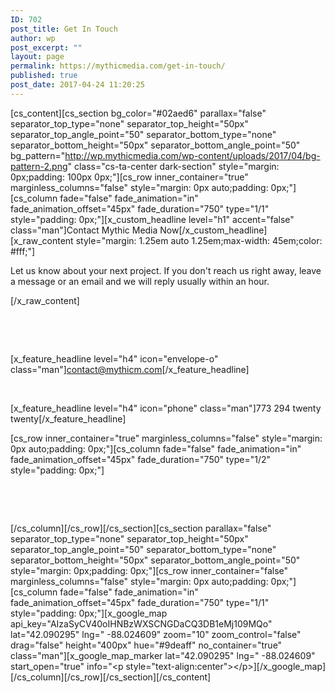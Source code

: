 ```yaml
---
ID: 702
post_title: Get In Touch
author: wp
post_excerpt: ""
layout: page
permalink: https://mythicmedia.com/get-in-touch/
published: true
post_date: 2017-04-24 11:20:25
---
```

[cs_content][cs_section bg_color="#02aed6" parallax="false" separator_top_type="none" separator_top_height="50px" separator_top_angle_point="50" separator_bottom_type="none" separator_bottom_height="50px" separator_bottom_angle_point="50" bg_pattern="http://wp.mythicmedia.com/wp-content/uploads/2017/04/bg-pattern-2.png" class="cs-ta-center dark-section" style="margin: 0px;padding: 100px 0px;"][cs_row inner_container="true" marginless_columns="false" style="margin: 0px auto;padding: 0px;"][cs_column fade="false" fade_animation="in" fade_animation_offset="45px" fade_duration="750" type="1/1" style="padding: 0px;"][x_custom_headline level="h1" accent="false" class="man"]Contact Mythic Media Now[/x_custom_headline][x_raw_content style="margin: 1.25em auto 1.25em;max-width: 45em;color: #fff;"]
<p class="man">Let us know about your next project. If you don't reach us right away, leave a message or an email and we will reply usually within an hour.</p>
[/x_raw_content]

&nbsp;

&nbsp;

[x_feature_headline level="h4" icon="envelope-o" class="man"]contact@mythicm.com[/x_feature_headline]

&nbsp;

[x_feature_headline level="h4" icon="phone" class="man"]773 294 twenty twenty[/x_feature_headline]

[cs_row inner_container="true" marginless_columns="false" style="margin: 0px auto;padding: 0px;"][cs_column fade="false" fade_animation="in" fade_animation_offset="45px" fade_duration="750" type="1/2" style="padding: 0px;"]

&nbsp;

&nbsp;

[/cs_column][/cs_row][/cs_section][cs_section parallax="false" separator_top_type="none" separator_top_height="50px" separator_top_angle_point="50" separator_bottom_type="none" separator_bottom_height="50px" separator_bottom_angle_point="50" style="margin: 0px;padding: 0px;"][cs_row inner_container="false" marginless_columns="false" style="margin: 0px auto;padding: 0px;"][cs_column fade="false" fade_animation="in" fade_animation_offset="45px" fade_duration="750" type="1/1" style="padding: 0px;"][x_google_map api_key="AIzaSyCV40oIHNBzWXSCNGDaCQ3DB1eMj109MQo" lat="42.090295" lng=" -88.024609" zoom="10" zoom_control="false" drag="false" height="400px" hue="#9deaff" no_container="true" class="man"][x_google_map_marker lat="42.090295" lng=" -88.024609" start_open="true" info="&lt;p style="text-align:center"&gt;&lt;/p&gt;][/x_google_map][/cs_column][/cs_row][/cs_section][/cs_content]